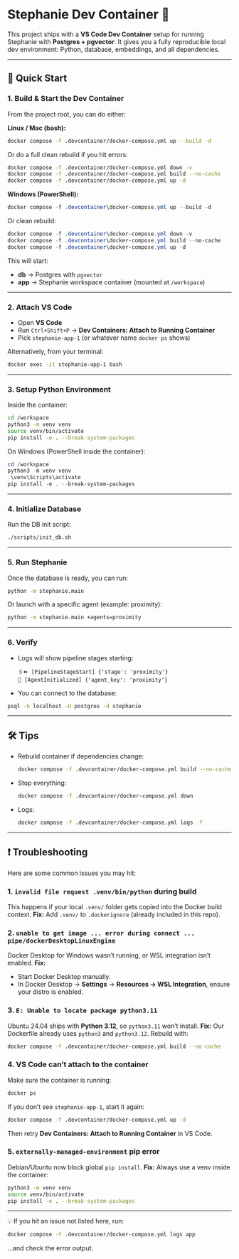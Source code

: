 # Stephanie Dev Container 🐳

This project ships with a **VS Code Dev Container** setup for running Stephanie with **Postgres + pgvector**.
It gives you a fully reproducible local dev environment: Python, database, embeddings, and all dependencies.

---

## 🚀 Quick Start

### 1. Build & Start the Dev Container

From the project root, you can do either:

**Linux / Mac (bash):**

```bash
docker compose -f .devcontainer/docker-compose.yml up --build -d
```

Or do a full clean rebuild if you hit errors:

```bash
docker compose -f .devcontainer/docker-compose.yml down -v
docker compose -f .devcontainer/docker-compose.yml build --no-cache
docker compose -f .devcontainer/docker-compose.yml up -d
```

**Windows (PowerShell):**

```powershell
docker compose -f .devcontainer\docker-compose.yml up --build -d
```

Or clean rebuild:

```powershell
docker compose -f .devcontainer\docker-compose.yml down -v
docker compose -f .devcontainer\docker-compose.yml build --no-cache
docker compose -f .devcontainer\docker-compose.yml up -d
```

This will start:

* **db** → Postgres with `pgvector`
* **app** → Stephanie workspace container (mounted at `/workspace`)

---

### 2. Attach VS Code

* Open **VS Code**
* Run `Ctrl+Shift+P` → **Dev Containers: Attach to Running Container**
* Pick `stephanie-app-1` (or whatever name `docker ps` shows)

Alternatively, from your terminal:

```bash
docker exec -it stephanie-app-1 bash
```

---

### 3. Setup Python Environment

Inside the container:

```bash
cd /workspace
python3 -m venv venv
source venv/bin/activate
pip install -e . --break-system-packages
```

On Windows (PowerShell inside the container):

```powershell
cd /workspace
python3 -m venv venv
.\venv\Scripts\activate
pip install -e . --break-system-packages
```

---

### 4. Initialize Database

Run the DB init script:

```bash
./scripts/init_db.sh
```

---

### 5. Run Stephanie

Once the database is ready, you can run:

```bash
python -m stephanie.main
```

Or launch with a specific agent (example: proximity):

```bash
python -m stephanie.main +agents=proximity
```

---

### 6. Verify

* Logs will show pipeline stages starting:

  ```
  🖇️⏩ [PipelineStageStart] {'stage': 'proximity'}
  🤖 [AgentInitialized] {'agent_key': 'proximity'}
  ```

* You can connect to the database:

```bash
psql -h localhost -U postgres -d stephanie
```

---

## 🛠️ Tips

* Rebuild container if dependencies change:

  ```bash
  docker compose -f .devcontainer/docker-compose.yml build --no-cache
  ```

* Stop everything:

  ```bash
  docker compose -f .devcontainer/docker-compose.yml down
  ```

* Logs:

  ```bash
  docker compose -f .devcontainer/docker-compose.yml logs -f
  ```

---

## ❗ Troubleshooting

Here are some common issues you may hit:

### 1. `invalid file request .venv/bin/python` during build

This happens if your local `.venv/` folder gets copied into the Docker build context.
**Fix:** Add `.venv/` to `.dockerignore` (already included in this repo).

### 2. `unable to get image ... error during connect ... pipe/dockerDesktopLinuxEngine`

Docker Desktop for Windows wasn’t running, or WSL integration isn’t enabled.
**Fix:**

* Start Docker Desktop manually.
* In Docker Desktop → **Settings** → **Resources → WSL Integration**, ensure your distro is enabled.

### 3. `E: Unable to locate package python3.11`

Ubuntu 24.04 ships with **Python 3.12**, so `python3.11` won’t install.
**Fix:** Our Dockerfile already uses `python3` and `python3.12`. Rebuild with:

```bash
docker compose -f .devcontainer/docker-compose.yml build --no-cache
```

### 4. VS Code can’t attach to the container

Make sure the container is running:

```bash
docker ps
```

If you don’t see `stephanie-app-1`, start it again:

```bash
docker compose -f .devcontainer/docker-compose.yml up -d
```

Then retry **Dev Containers: Attach to Running Container** in VS Code.

### 5. `externally-managed-environment` pip error

Debian/Ubuntu now block global `pip install`.
**Fix:** Always use a venv inside the container:

```bash
python3 -m venv venv
source venv/bin/activate
pip install -e . --break-system-packages
```

---

💡 If you hit an issue not listed here, run:

```bash
docker compose -f .devcontainer/docker-compose.yml logs app
```

…and check the error output.

